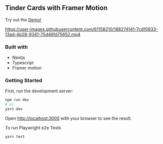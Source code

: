 ## Tinder Cards with Framer Motion

Try out the [Demo!](https://framer-cards.vercel.app/)

https://user-images.githubusercontent.com/61158210/188274141-7cd10833-13ad-4b28-9341-75d46fd75652.mp4


### Built with

- Nextjs
- Typescript
- Framer motion

### Getting Started

First, run the development server:

```bash
npm run dev
# or
yarn dev
```

Open [http://localhost:3000](http://localhost:3000) with your browser to see the result.

To run Playwright e2e Tests

```bash
yarn test
```
